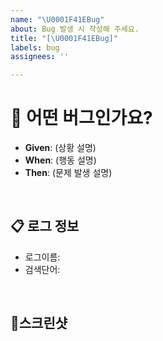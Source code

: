 ```yaml
---
name: "\U0001F41EBug"
about: Bug 발생 시 작성해 주세요.
title: "[\U0001F41EBug]"
labels: bug
assignees: ''

---
```


# 🐞 어떤 버그인가요?

<!--- (가능하면) Given-When-Then 형식으로 서술해주세요 -->

- **Given**: (상황 설명)
- **When**: (행동 설명)
- **Then**: (문제 발생 설명)
<br>


## 📋 로그 정보
<!---ex) 로그 이름: bk-scrap-2025-07-03.11.log -->
<!---ex) 검색: 단어: 2025-06-26 07:27:59.279  -->

- 로그이름:
- 검색단어:

<br>

## 📍스크린샷

<br>
